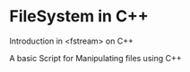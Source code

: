 




# FileSystem in C++
Introduction in &lt;fstream> on C++

A basic Script for Manipulating files using C++